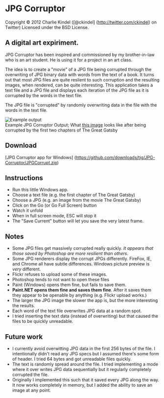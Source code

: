 JPG Corruptor
====================
Copyright © 2012 Charlie Kindel ([@ckindel] (http://twitter.com/ckindel) on Twitter)
Licensed under the BSD License.

A digital art expiriment.
---------------------

JPG Corruptor has been inspired and commissioned by my brother-in-law who is an art student. He
is using it for a project in an art class.

The idea is to create a "movie" of a JPG file being corrupted through the overwriting of JPG binary data with words from the text of a book. It turns out that most JPG files are quite reslient to such corruption and the resulting images, when rendered, can be quite interesting. This application takes a text file and a JPG file and displays each iteration of the JPG file as it is corrupted by the words in the text file.

The JPG file is "corrupted" by randomly overwriting data in the file with the words in the text file. 

![Example output](http://farm8.staticflickr.com/7149/6834346187_446618ec76.jpg "Example JPG Corruptor Output; First two chapters of The Great Gatsby")  
Example JPG Corruptor Output; What [this image](http://www.filmcritic.com/assets_c/2010/02/The-Great-Gatsby-thumb-560xauto-25948.gif) looks like after being corrupted by the first two chapters of The Great Gatsby


## Download
[JPG Corruptor app for Windows] (https://github.com/downloads/tig/JPG-Corruptor/JPGCorrupt.zip)
## Instructions
* Run this little Windows app.
* Choose a text file (e.g. the first chapter of The Great Gatsby)
* Choose a JPG (e.g. an image from the movie The Great Gatsby)
* Click on the Go (or Go Full Screen) button
* Watch it unfold
* When in full screen mode, ESC will stop it
* The "Save Current" button will let you save the very latest frame.

## Notes
* Some JPG files get massively corrupted really quickly. *It appears that those saved by Photoshop are more resilient than others*.
* Some JPG renderers display the corrupt JPGs differently. FireFox, IE, and Chrome all have subtle differences. Windows picture preview is *very* different. 
* Flickr refuses to upload some of these images.
* Photoshop tends to not want to open these files
* Paint (Windows) opens them fine, but fails to save them.
* **Paint.NET opens them fine and saves them fine**. After it saves them they appear to be openable by anything (e.g. Flickr upload works.)
* The larger the JPG image the slower the app is, but the more interesting the results.
* Each word of the text file overwrites JPG data at a random spot. 
* I tried inserting the text data (instead of overwriting) but that caused the files to be quickly unreadable.

## Future work
* I currently avoid overwitting JPG data in the first 256 bytes of the file. I intentionally didn't read any JPG specs but I assumed there's some form of header. I tried 64 bytes and got unreadable files quickly.
* The text is randomly spread around the file.  I tried implementing a mode where it over writes JPG data sequentially but it regularly completely corrupted the file.
* Originally I implemented this such that it saved every JPG along the way. It now works completely in memory, but I added the ability to save an image at any point.